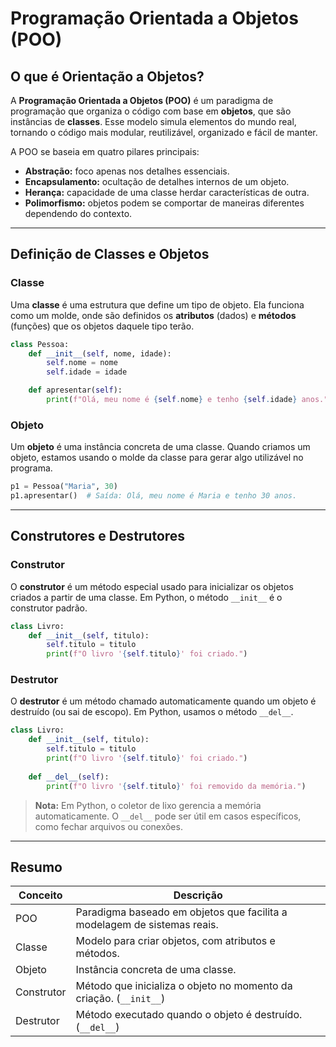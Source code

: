 
# Programação Orientada a Objetos (POO)

## O que é Orientação a Objetos?

A **Programação Orientada a Objetos (POO)** é um paradigma de programação que organiza o código com base em **objetos**, que são instâncias de **classes**. Esse modelo simula elementos do mundo real, tornando o código mais modular, reutilizável, organizado e fácil de manter.

A POO se baseia em quatro pilares principais:

- **Abstração:** foco apenas nos detalhes essenciais.
- **Encapsulamento:** ocultação de detalhes internos de um objeto.
- **Herança:** capacidade de uma classe herdar características de outra.
- **Polimorfismo:** objetos podem se comportar de maneiras diferentes dependendo do contexto.

---

## Definição de Classes e Objetos

### Classe

Uma **classe** é uma estrutura que define um tipo de objeto. Ela funciona como um molde, onde são definidos os **atributos** (dados) e **métodos** (funções) que os objetos daquele tipo terão.

```python
class Pessoa:
    def __init__(self, nome, idade):
        self.nome = nome
        self.idade = idade

    def apresentar(self):
        print(f"Olá, meu nome é {self.nome} e tenho {self.idade} anos.")
```

### Objeto

Um **objeto** é uma instância concreta de uma classe. Quando criamos um objeto, estamos usando o molde da classe para gerar algo utilizável no programa.

```python
p1 = Pessoa("Maria", 30)
p1.apresentar()  # Saída: Olá, meu nome é Maria e tenho 30 anos.
```

---

## Construtores e Destrutores

### Construtor

O **construtor** é um método especial usado para inicializar os objetos criados a partir de uma classe. Em Python, o método `__init__` é o construtor padrão.

```python
class Livro:
    def __init__(self, titulo):
        self.titulo = titulo
        print(f"O livro '{self.titulo}' foi criado.")
```

### Destrutor

O **destrutor** é um método chamado automaticamente quando um objeto é destruído (ou sai de escopo). Em Python, usamos o método `__del__`.

```python
class Livro:
    def __init__(self, titulo):
        self.titulo = titulo
        print(f"O livro '{self.titulo}' foi criado.")
    
    def __del__(self):
        print(f"O livro '{self.titulo}' foi removido da memória.")
```

> **Nota:** Em Python, o coletor de lixo gerencia a memória automaticamente. O `__del__` pode ser útil em casos específicos, como fechar arquivos ou conexões.

---

## Resumo

| Conceito        | Descrição                                                                 |
|----------------|---------------------------------------------------------------------------|
| POO             | Paradigma baseado em objetos que facilita a modelagem de sistemas reais. |
| Classe          | Modelo para criar objetos, com atributos e métodos.                      |
| Objeto          | Instância concreta de uma classe.                                        |
| Construtor      | Método que inicializa o objeto no momento da criação. (`__init__`)       |
| Destrutor       | Método executado quando o objeto é destruído. (`__del__`)                |
